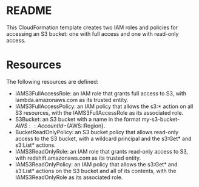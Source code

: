 # README
This CloudFormation template creates two IAM roles and policies for accessing an S3 bucket: one with full access and one with read-only access.

# Resources
The following resources are defined:
- IAMS3FullAccessRole: an IAM role that grants full access to S3, with lambda.amazonaws.com as its trusted entity.
- IAMS3FullAccessPolicy: an IAM policy that allows the s3:* action on all S3 resources, with the IAMS3FullAccessRole as its associated role.
- S3Bucket: an S3 bucket with a name in the format my-s3-bucket-${AWS::AccountId}-${AWS::Region}.
- BucketReadOnlyPolicy: an S3 bucket policy that allows read-only access to the S3 bucket, with a wildcard principal and the s3:Get* and s3:List* actions.
- IAMS3ReadOnlyRole: an IAM role that grants read-only access to S3, with redshift.amazonaws.com as its trusted entity.
- IAMS3ReadOnlyPolicy: an IAM policy that allows the s3:Get* and s3:List* actions on the S3 bucket and all of its contents, with the IAMS3ReadOnlyRole as its associated role.